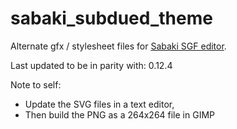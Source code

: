 # sabaki_subdued_theme

Alternate gfx / stylesheet files for [Sabaki SGF editor](https://github.com/yishn/Sabaki).

Last updated to be in parity with: 0.12.4

Note to self:

* Update the SVG files in a text editor,
* Then build the PNG as a 264x264 file in GIMP
